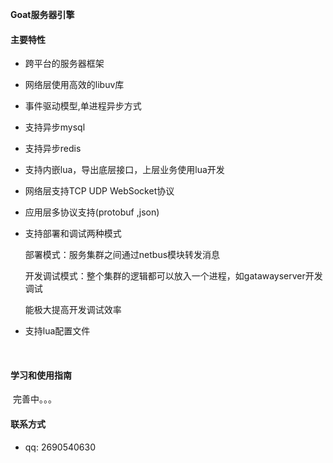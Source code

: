 **Goat服务器引擎**

####  主要特性

- 跨平台的服务器框架

- 网络层使用高效的libuv库

- 事件驱动模型,单进程异步方式

- 支持异步mysql

- 支持异步redis

- 支持内嵌lua，导出底层接口，上层业务使用lua开发

- 网络层支持TCP UDP WebSocket协议

- 应用层多协议支持(protobuf ,json)

- 支持部署和调试两种模式

   部署模式：服务集群之间通过netbus模块转发消息

   开发调试模式：整个集群的逻辑都可以放入一个进程，如gatawayserver开发调试

   能极大提高开发调试效率

- 支持lua配置文件

​    

####    学习和使用指南

​     完善中。。。

#### 联系方式

* qq: 2690540630